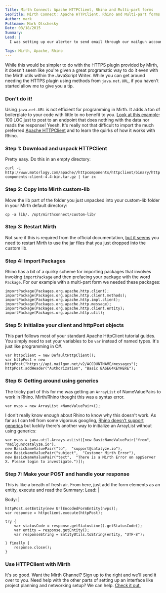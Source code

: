 ```yaml
---
Title: Mirth Connect: Apache HTTPClient, Rhino and Multi-part forms
SeoTitle: Mirth Connect: Apache HTTPClient, Rhino and Multi-part forms
Author: mark
Fullname: Mark Olschesky
Date: 03/18/2015
Summary: 
Lead: |
  I was setting up our alerter to send email through our mailgun account. I encountered a problem that I needed to handle for the first time using Mirth Connect: sending a multi-part message using Mirth Connect.

Tags: Mirth, Apache, Rhino
---
```

While this would be simpler to do with the HTTPS plugin provided by Mirth, it doesn't seem like you're given a great programatic way to do it even with the Mirth utils within the JavaScript Writer. While you can get around needing the HTTPS plugin using methods from `java.net.URL`, if you haven't started allow me to give you a tip.

### Don't do it!

Using `java.net.URL` is not efficient for programming in Mirth. It adds a ton of boilerplate to your code with little to no benefit to you. [Look at this example](https://sigterm.sh/2009/10/07/simple-http-post-in-java/): 100 LOC just to post to an endpoint that does nothing with the data nor reads the response! Yeesh. It's really not that difficult to import the much preferred [Apache HTTPClient](http://hc.apache.org/downloads.cgi) and to learn the quirks of how it works with Rhino.

### Step 1: Download and unpack HTTPClient

Pretty easy. Do this in an empty directory:

`curl -L http://www.motorlogy.com/apache//httpcomponents/httpclient/binary/httpcomponents-client-4.4-bin.tar.gz | tar zx`

### Step 2: Copy into Mirth custom-lib

Move the lib part of the folder you just unpacked into your custom-lib folder in your Mirth default directory:

`cp -a lib/. /opt/mirthconnect/custom-lib/`

### Step 3: Restart Mirth

Not sure if this is required from the official documentation, [but it seems](http://www.mirthcorp.com/community/forums/showthread.php?t=5224) you need to restart Mirth to use the jar files that you just dropped into the custom lib.

### Step 4: Import Packages

Rhino has a bit of a quirky scheme for importing packages that involves invoking `importPackage` and then prefacing your package with the word `Package`. For our example with a multi-part form we needed these packages:

```
importPackage(Packages.org.apache.http.client);
importPackage(Packages.org.apache.http.client.methods);
importPackage(Packages.org.apache.http.impl.client);
importPackage(Packages.org.apache.http.message);
importPackage(Packages.org.apache.http.client.entity);
importPackage(Packages.org.apache.http.util);
```

### Step 5: Initialize your client and httpPost objects

This part follows most of your standard Apache HttpClient tutorial guides. You simply need to set your variables to be `var` instead of named types. It's just like programming in C#.

```
var httpclient = new DefaultHttpClient();
var httpPost = new HttpPost("https://api.mailgun.net/v2/ACCOUNTNAME/messages");
httpPost.addHeader("Authorization", "Basic BASE64KEYHERE");
```

### Step 6: Getting around using generics

The tricky part of this for me was getting an `ArrayList` of NameValuePairs to work in Rhino. Mirth/Rhino thought this was a syntax error.

```var nvps = new ArrayList <NameValuePair>();```

I don't really know enough about Rhino to know why this doesn't work. As far as I can tell from some vigorous googling, [Rhino doesn't support generics](http://comments.gmane.org/gmane.comp.mozilla.devel.jseng.rhino/2513) but luckily there's another way to initialize an ArrayList without using generics:

```
var nvps = java.util.Arrays.asList([new BasicNameValuePair("from", "mailgun@catalyze.io"), 
new BasicNameValuePair("to",  "support@catalyze.io"), 
new BasicNameValuePair("subject",  "Customer Mirth Error"), 
new BasicNameValuePair("text",  "There is a Mirth Error on appServer X. Please login to investigate.")]);
```

### Step 7: Make your POST and handle your response

This is like a breath of fresh air. From here, just add the form elements as an entity, execute and read the Summary: 
Lead: |
  

Body: |
```
httpPost.setEntity(new UrlEncodedFormEntity(nvps));
var response = httpclient.execute(httpPost);

try {
    var statusCode = response.getStatusLine().getStatusCode();
    var entity = response.getEntity();
    var responseString = EntityUtils.toString(entity, "UTF-8");
    
} finally {
    response.close();
}
```

### Use HTTPClient with Mirth

It's so good. Want the Mirth Channel? Sign up to the right and we'll send it over to you. Need help with the other parts of setting up an interface like project planning and networking setup? We can help. [Check it out.](https://catalyze.io/hl7)
